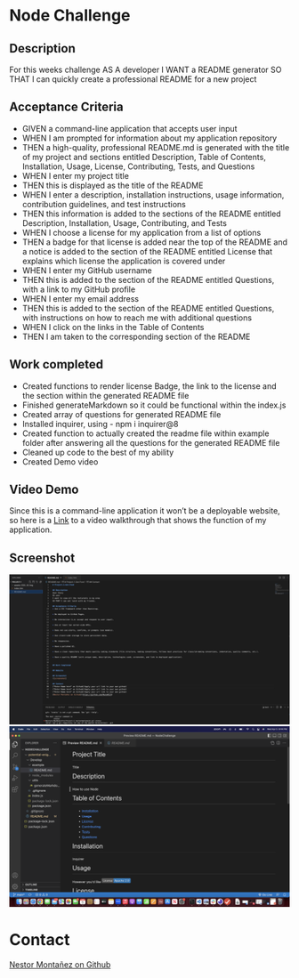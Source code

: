 # Node Challenge 

 ## Description
For this weeks challenge AS A developer
I WANT a README generator
SO THAT I can quickly create a professional README for a new project

 ## Acceptance Criteria 
* GIVEN a command-line application that accepts user input
* WHEN I am prompted for information about my application repository
* THEN a high-quality, professional README.md is generated with the title of my project and sections entitled Description, Table of Contents, Installation, Usage, License, Contributing, Tests, and Questions
* WHEN I enter my project title
* THEN this is displayed as the title of the README
* WHEN I enter a description, installation instructions, usage information, contribution guidelines, and test instructions
* THEN this information is added to the sections of the README entitled Description, Installation, Usage, Contributing, and Tests
* WHEN I choose a license for my application from a list of options
* THEN a badge for that license is added near the top of the README and a notice is added to the section of the README entitled License that explains which license the application is covered under
* WHEN I enter my GitHub username
* THEN this is added to the section of the README entitled Questions, with a link to my GitHub profile
* WHEN I enter my email address
* THEN this is added to the section of the README entitled Questions, with instructions on how to reach me with additional questions
* WHEN I click on the links in the Table of Contents
* THEN I am taken to the corresponding section of the README

## Work completed
* Created functions to render license Badge, the link to the license and the section within the generated README file
* Finished generateMarkdown so it could be functional within the index.js
* Created array of questions for generated README file
* Installed inquirer, using - npm i inquirer@8
* Created function to actually created the readme file within example folder after answering all the questions for the generated README file
* Cleaned up code to the best of my ability 
* Created Demo video 


## Video Demo 
Since this is a command-line application it won’t be a deployable website, so here is a <a href="https://drive.google.com/file/d/12WZbrqlQ2OmHAXRIOhXwL1OhubYM87To/view" target="_blank">Link</a> to a video walkthrough that shows the function of my application.

## Screenshot
![screenshot](./img/NodeChallenge01.png) ![screenshot](./img/NodeChallenge02.png)
# Contact
[Nestor Montañez on Github](https://github.com/Nuno0123)
